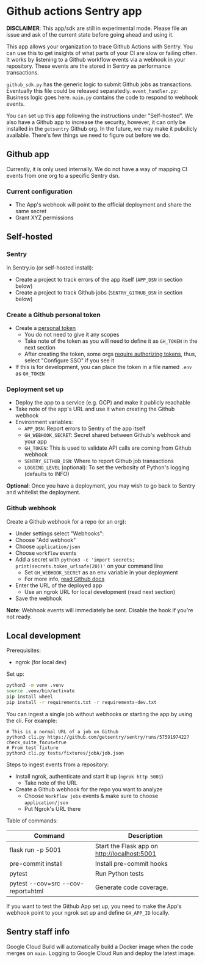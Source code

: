 # Github actions Sentry app

**DISCLAIMER**: This app/sdk are still in experimental mode. Please file an issue and ask of the current state before going ahead and using it.

This app allows your organization to trace Github Actions with Sentry. You can use this to get insights of what parts of your CI are slow or failing often.
It works by listening to a Github workflow events via a webhook in your repository. These events are the stored in Sentry as performance transactions.

`github_sdk.py` has the generic logic to submit Github jobs as transactions. Eventually this file could be released separatedly.
`event_handler.py`: Business logic goes here.
`main.py` contains the code to respond to webhook events.

You can set up this app following the instructions under "Self-hosted". We also have a Github app to increase the security, however, it can only be installed in the `getsentry` Github org. In the future, we may make it pubclicly available. There's few things we need to figure out before we do.

## Github app

Currently, it is only used internally. We do not have a way of mapping CI events from one org to a specific Sentry dsn.

### Current configuration

- The App's webhook will point to the official deployment and share the same secret
- Grant XYZ permissions

## Self-hosted

### Sentry

In Sentry.io (or self-hosted install):

- Create a project to track errors of the app itself (`APP_DSN` in section below)
- Create a project to track Github jobs (`SENTRY_GITHUB_DSN` in section below)

### Create a Github personal token

- Create a [personal token](https://github.com/settings/tokens)
  - You do not need to give it any scopes
  - Take note of the token as you will need to define it as `GH_TOKEN` in the next section
  - After creating the token, some orgs [require authorizing tokens](https://docs.github.com/en/enterprise-cloud@latest/authentication/authenticating-with-saml-single-sign-on/authorizing-a-personal-access-token-for-use-with-saml-single-sign-on), thus, select "Configure SSO" if you see it
- If this is for development, you can place the token in a file named `.env` as `GH_TOKEN`

### Deployment set up

- Deploy the app to a service (e.g. GCP) and make it publicly reachable
- Take note of the app's URL and use it when creating the Github webhook
- Environment variables:
  - `APP_DSN`: Report errors to Sentry of the app itself
  - `GH_WEBHOOK_SECRET`: Secret shared between Github's webhook and your app
  - `GH_TOKEN`: This is used to validate API calls are coming from Github webhook
  - `SENTRY_GITHUB_DSN`: Where to report Github job transactions
  - `LOGGING_LEVEL` (optional): To set the verbosity of Python's logging (defaults to INFO)

**Optional**: Once you have a deployment, you may wish to go back to Sentry and whitelist the deployment.

### Github webhook

Create a Github webhook for a repo (or an org):

- Under settings select "Webhooks":
- Choose "Add webhook"
- Choose `application/json`
- Choose `workflow` events
- Add a secret with `python3 -c 'import secrets; print(secrets.token_urlsafe(20))'` on your command line
  - Set `GH_WEBHOOK_SECRET` as an env variable in your deployment
  - For more info, [read Github docs](https://docs.github.com/en/enterprise-server@3.4/developers/webhooks-and-events/webhooks/creating-webhooks)
- Enter the URL of the deployed app
  - Use an ngrok URL for local development (read next section)
- Save the webhook

**Note**: Webhook events will immediately be sent. Disable the hook if you're not ready.

## Local development

Prerequisites:

- ngrok (for local dev)

Set up:

```bash
python3 -m venv .venv
source .venv/bin/activate
pip install wheel
pip install -r requirements.txt -r requirements-dev.txt
```

You can ingest a single job without webhooks or starting the app by using the cli. For example:

```shell
# This is a normal URL of a job on Github
python3 cli.py https://github.com/getsentry/sentry/runs/5759197422?check_suite_focus=true
# From test fixture
python3 cli.py tests/fixtures/jobA/job.json
```

Steps to ingest events from a repository:

- Install ngrok, authenticate and start it up (`ngrok http 5001`)
  - Take note of the URL
- Create a Github webhook for the repo you want to analyze
  - Choose `Workflow jobs` events & make sure to choose `application/json`
  - Put Ngrok's URL there

Table of commands:

| Command                            | Description                                    |
| ---------------------------------- | ---------------------------------------------- |
| flask run -p 5001                  | Start the Flask app on <http://localhost:5001> |
| pre-commit install                 | Install pre-commit hooks                       |
| pytest                             | Run Python tests                               |
| pytest --cov=src --cov-report=html | Generate code coverage.                        |

If you want to test the Github App set up, you need to make the App's webhook point to your ngrok set up and define `GH_APP_ID` locally.

## Sentry staff info

Google Cloud Build will automatically build a Docker image when the code merges on `main`. Logging to Google Cloud Run and deploy the latest image.
